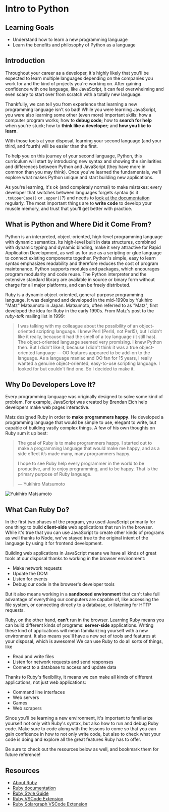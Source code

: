 # Intro to Python

## Learning Goals

- Understand how to learn a new programming language
- Learn the benefits and philosophy of Python as a language

## Introduction

Throughout your career as a developer, it's highly likely that you'll be
expected to learn multiple languages depending on the companies you work for and
the kind of projects you're working on. After gaining confidence with one
language, like JavaScript, it can feel overwhelming and even scary to start over
from scratch with a totally new language.

Thankfully, we can tell you from experience that learning a new programming
language isn't so bad! While you were learning JavaScript, you were also
learning some other (even more) important skills: how a computer program works;
how to **debug code**; how to **search for help** when you're stuck; how to
**think like a developer**; and **how you like to learn**.

With those tools at your disposal, learning your second language (and your
third, and fourth) will be easier than the first.

To help you on this journey of your second language, Python, this curriculum will
start by introducing new syntax and showing the similarities and differences
between Python and JavaScript (they have more in common than you may think). Once
you've learned the fundamentals, we'll explore what makes Python unique and start
building new applications.

As you're learning, it's ok (and completely normal) to make mistakes: every
developer that switches between languages forgets syntax (is it `.toUpperCase()`
or `.upper()`?) and needs to [look at the documentation][python docs upper]
regularly. The most important things are to **write code** to develop your
muscle memory, and trust that you'll get better with practice.

## What is Python and Where Did it Come From?

Python is an interpreted, object-oriented, high-level programming language with
dynamic semantics. Its high-level built in data structures, combined with
dynamic typing and dynamic binding, make it very attractive for Rapid Application
Development, as well as for use as a scripting or glue language to connect
existing components together. Python's simple, easy to learn syntax emphasizes
readability and therefore reduces the cost of program maintenance. Python
supports modules and packages, which encourages program modularity and code
reuse. The Python interpreter and the extensive standard library are available
in source or binary form without charge for all major platforms, and can be
freely distributed.

Ruby is a dynamic object-oriented, general-purpose programming language. It was
designed and developed in the mid-1990s by Yukihiro "Matz" Matsumoto in Japan.
Matsumoto, often referred to as "Matz", first developed the idea for Ruby in the
early 1990s. From Matz's post to the _ruby-talk_ mailing list in 1999:

> I was talking with my colleague about the possibility of an object-oriented
> scripting language. I knew Perl (Perl4, not Perl5), but I didn't like it
> really, because it had the smell of a toy language (it still has). The
> object-oriented language seemed very promising. I knew Python then. But I
> didn't like it, because I didn't think it was a true object-oriented language
> — OO features appeared to be add-on to the language. As a language maniac and
> OO fan for 15 years, I really wanted a genuine object-oriented, easy-to-use
> scripting language. I looked for but couldn't find one. So I decided to make
> it.

## Why Do Developers Love It?

Every programming language was originally designed to solve some kind of
problem. For example, JavaScript was created by Brendan Eich help developers
make web pages interactive.

Matz designed Ruby in order to **make programmers happy**. He developed a
programming language that would be simple to use, elegant to write, but capable
of building vastly complex things. A few of his own thoughts on Ruby sum it up
best:

> The goal of Ruby is to make programmers happy. I started out to make a
> programming language that would make me happy, and as a side effect it’s made
> many, many programmers happy.
>
> I hope to see Ruby help every programmer in the world to be productive, and to
> enjoy programming, and to be happy. That is the primary purpose of Ruby
> language.
>
> — Yukihiro Matsumoto

![Yukihiro Matsumoto](http://readme-pics.s3.amazonaws.com/imgres-1.jpg)

## What Can Ruby Do?

In the first two phases of the program, you used JavaScript primarily for one
thing: to build **client-side** web applications that run in the browser. While
it's true that you can use JavaScript to create other kinds of programs as well
thanks to Node, we've stayed true to the original intent of the language by
using it for frontend development.

Building web applications in JavaScript means we have all kinds of great tools
at our disposal thanks to working in the browser environment:

- Make network requests
- Update the DOM
- Listen for events
- Debug our code in the browser's developer tools

But it also means working in a **sandboxed environment** that can't take full
advantage of everything our computers are capable of, like accessing the file
system, or connecting directly to a database, or listening for HTTP requests.

Ruby, on the other hand, **can't** run in the browser. Learning Ruby means you
can build different kinds of programs: **server-side** applications. Writing
these kind of applications will mean familiarizing yourself with a new
environment. It also means you'll have a new set of tools and features at your
disposal, which is awesome! We can use Ruby to do all sorts of things, like

- Read and write files
- Listen for network requests and send responses
- Connect to a database to access and update data

Thanks to Ruby's flexibility, it means we can make all kinds of different
applications, not just web applications:

- Command line interfaces
- Web servers
- Games
- Web scrapers

Since you'll be learning a new environment, it's important to familiarize
yourself not only with Ruby's syntax, but also how to run and debug Ruby code.
Make sure to code along with the lessons to come so that you can gain confidence
in how to not only write code, but also to check what your code is doing and
explore all the great features Ruby has to offer.

Be sure to check out the resources below as well, and bookmark them for future
reference!

## Resources

- [About Ruby](https://www.ruby-lang.org/en/about/)
- [Ruby documentation][ruby docs]
- [Ruby Style Guide](https://rubystyle.guide/)
- [Ruby VSCode Extension](https://marketplace.visualstudio.com/items?itemName=rebornix.Ruby)
- [Ruby Solargraph VSCode Extension](https://marketplace.visualstudio.com/items?itemName=castwide.solargraph)

[ruby docs]: https://ruby-doc.org
[python docs upper]: https://docs.python.org/3/library/stdtypes.html#str.upper
